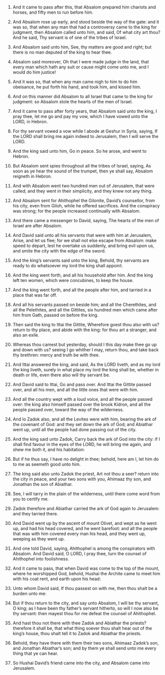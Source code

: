 1. And it came to pass after this, that Absalom prepared him
chariots and horses, and fifty men to run before him.

2. And Absalom rose up early, and stood beside the way of the gate:
and it was so, that when any man that had a controversy came to the
king for judgment, then Absalom called unto him, and said, Of what
city art thou? And he said, Thy servant is of one of the tribes of
Israel.

3. And Absalom said unto him, See, thy matters are good and right;
but there is no man deputed of the king to hear thee.

4. Absalom said moreover, Oh that I were made judge in the land,
that every man which hath any suit or cause might come unto me, and I
would do him justice!

5. And it was so, that when any man came nigh
to him to do him obeisance, he put forth his hand, and took him, and
kissed him.

6. And on this manner did Absalom to all Israel that came to the
king for judgment: so Absalom stole the hearts of the men of Israel.

7. And it came to pass after forty years, that Absalom said unto the
king, I pray thee, let me go and pay my vow, which I have vowed unto
the LORD, in Hebron.

8. For thy servant vowed a vow while I abode at Geshur in Syria,
saying, If the LORD shall bring me again indeed to Jerusalem, then I
will serve the LORD.

9. And the king said unto him, Go in peace. So he arose, and went to
Hebron.

10. But Absalom sent spies throughout all the tribes of Israel,
saying, As soon as ye hear the sound of the trumpet, then ye shall
say, Absalom reigneth in Hebron.

11. And with Absalom went two hundred men out of Jerusalem, that
were called; and they went in their simplicity, and they knew not any
thing.

12. And Absalom sent for Ahithophel the Gilonite, David’s
counsellor, from his city, even from Giloh, while he offered
sacrifices. And the conspiracy was strong; for the people increased
continually with Absalom.

13. And there came a messenger to David, saying, The hearts of the
men of Israel are after Absalom.

14. And David said unto all his servants that were with him at
Jerusalem, Arise, and let us flee; for we shall not else escape from
Absalom: make speed to depart, lest he overtake us suddenly, and bring
evil upon us, and smite the city with the edge of the sword.

15. And the king’s servants said unto the king, Behold, thy servants
are ready to do whatsoever my lord the king shall appoint.

16. And the king went forth, and all his household after him. And
the king left ten women, which were concubines, to keep the house.

17. And the king went forth, and all the people after him, and
tarried in a place that was far off.

18. And all his servants passed on beside him; and all the
Cherethites, and all the Pelethites, and all the Gittites, six hundred
men which came after him from Gath, passed on before the king.

19. Then said the king to Ittai the Gittite, Wherefore goest thou
also with us? return to thy place, and abide with the king: for thou
art a stranger, and also an exile.

20. Whereas thou camest but yesterday, should I this day make thee
go up and down with us? seeing I go whither I may, return thou, and
take back thy brethren: mercy and truth be with thee.

21. And Ittai answered the king, and said, As the LORD liveth, and
as my lord the king liveth, surely in what place my lord the king
shall be, whether in death or life, even there also will thy servant
be.

22. And David said to Ittai, Go and pass over. And Ittai the Gittite
passed over, and all his men, and all the little ones that were with
him.

23. And all the country wept with a loud voice, and all the people
passed over: the king also himself passed over the brook Kidron, and
all the people passed over, toward the way of the wilderness.

24. And lo Zadok also, and all the Levites were with him, bearing
the ark of the covenant of God: and they set down the ark of God; and
Abiathar went up, until all the people had done passing out of the
city.

25. And the king said unto Zadok, Carry back the ark of God into the
city: if I shall find favour in the eyes of the LORD, he will bring me
again, and shew me both it, and his habitation:

26. But if he thus
say, I have no delight in thee; behold, here am I, let him do to me as
seemeth good unto him.

27. The king said also unto Zadok the priest, Art not thou a seer?
return into the city in peace, and your two sons with you, Ahimaaz thy
son, and Jonathan the son of Abiathar.

28. See, I will tarry in the plain of the wilderness, until there
come word from you to certify me.

29. Zadok therefore and Abiathar carried the ark of God again to
Jerusalem: and they tarried there.

30. And David went up by the ascent of mount Olivet, and wept as he
went up, and had his head covered, and he went barefoot: and all the
people that was with him covered every man his head, and they went up,
weeping as they went up.

31. And one told David, saying, Ahithophel is among the conspirators
with Absalom. And David said, O LORD, I pray thee, turn the counsel of
Ahithophel into foolishness.

32. And it came to pass, that when David was come to the top of the
mount, where he worshipped God, behold, Hushai the Archite came to
meet him with his coat rent, and earth upon his head:

33. Unto whom
David said, If thou passest on with me, then thou shalt be a burden
unto me:

34. But if thou return to the city, and say unto Absalom, I
will be thy servant, O king; as I have been thy father’s servant
hitherto, so will I now also be thy servant: then mayest thou for me
defeat the counsel of Ahithophel.

35. And hast thou not there with thee Zadok and Abiathar the
priests? therefore it shall be, that what thing soever thou shalt
hear out of the king’s house, thou shalt tell it to Zadok and Abiathar
the priests.

36. Behold, they have there with them their two sons, Ahimaaz
Zadok’s son, and Jonathan Abiathar’s son; and by them ye shall send
unto me every thing that ye can hear.

37. So Hushai David’s friend came into the city, and Absalom came
into Jerusalem.